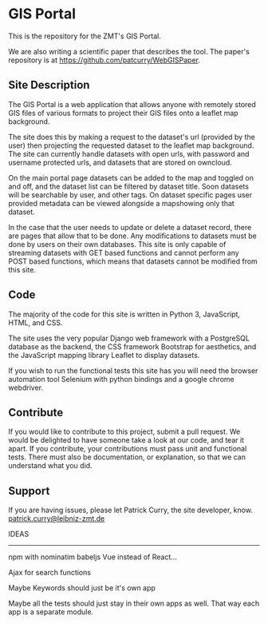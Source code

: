 GIS Portal
========

This is the repository for the ZMT's GIS Portal.

We are also writing a scientific paper that describes the tool. The paper's repository
is at https://github.com/patcurry/WebGISPaper.

Site Description
----------------

The GIS Portal is a web application that allows anyone with remotely stored 
GIS files of various formats to project their GIS files onto a leaflet map background.

The site does this by making a request to the dataset's url (provided by the user)
then projecting the requested dataset to the leaflet map background. The site can currently handle
datasets with open urls, with password and username protected urls, and datasets that are stored
on owncloud.

On the main portal page datasets can be added to the map and toggled on and off, and the dataset list can be
filtered by dataset title. Soon datasets will be searchable by user, and other tags. On dataset specific pages
user provided metadata can be viewed alongside a mapshowing only that dataset. 

In the case that the user needs to update or delete a dataset record, there are pages that allow that to be
done. Any modifications to datasets must be done by users on their own databases. This site is only capable of
streaming datasets with GET based functions and cannot perform any POST based functions, which means that datasets
cannot be modified from this site.

Code
----

The majority of the code for this site is written in Python 3, JavaScript, HTML, and CSS.

The site uses the very popular Django web framework with a PostgreSQL database as the backend, the CSS framework
Bootstrap for aesthetics, and the JavaScript mapping library Leaflet to display datasets.

If you wish to run the functional tests this site has you will need the browser automation tool Selenium with python
bindings and a google chrome webdriver.


Contribute
----------

If you would like to contribute to this project, submit a pull request. We would be delighted to have someone take a look at our code, and tear it apart.
If you contribute, your contributions must pass unit and functional tests. There must also be documentation, or explanation, so that we can understand what you did.

Support
-------

If you are having issues, please let Patrick Curry, the site developer, know.
patrick.curry@leibniz-zmt.de


IDEAS
_____

npm with nominatim
babeljs
Vue instead of React...

Ajax for search functions


Maybe Keywords should just be it's own app

Maybe all the tests should just stay in their own apps as well. That way each app is a separate module.
